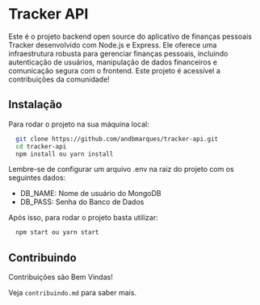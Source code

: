 
# Tracker API

Este é o projeto backend open source do aplicativo de finanças pessoais Tracker desenvolvido com Node.js e Express. Ele oferece uma infraestrutura robusta para gerenciar finanças pessoais, incluindo autenticação de usuários, manipulação de dados financeiros e comunicação segura com o frontend. Este projeto é acessível a contribuições da comunidade!


## Instalação

Para rodar o projeto na sua máquina local:

```bash
  git clone https://github.com/andbmarques/tracker-api.git
  cd tracker-api
  npm install ou yarn install
```

Lembre-se de configurar um arquivo .env na raiz do projeto com os seguintes dados:

- DB_NAME: Nome de usuário do MongoDB
- DB_PASS: Senha do Banco de Dados
    
Após isso, para rodar o projeto basta utilizar:

```bash
  npm start ou yarn start

```
## Contribuindo

Contribuições são Bem Vindas!

Veja `contribuindo.md` para saber mais.

